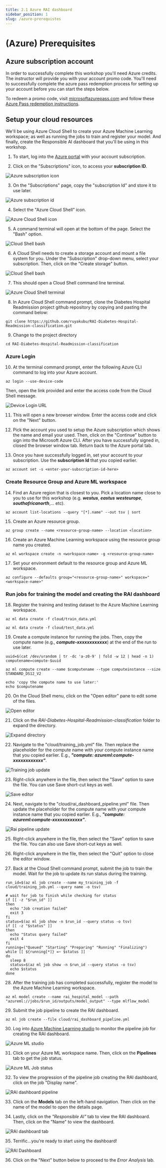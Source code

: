 ```yaml
---
title: 2.1 Azure RAI dashboard
sidebar_position: 1
slug: /azure-prerequistes
---
```


# (Azure) Prerequisites

## Azure subscription account

In order to successfully complete this workshop you'll need Azure credits.  The instructor will provide you with your account promo code.  You'll need to successfully complete the azure pass redemption process for setting up your account before you can start the steps below.

To redeem a promo code, visit [microsoftazurepass.com](https://www.microsoftazurepass.com/) and follow these [Azure Pass redemption instructions](https://www.microsoftazurepass.com/Home/HowTo).

## Setup your cloud resources

We'll be using Azure Cloud Shell to create your Azure Machine Learning workspace; as well as running the jobs to train and register your model. And finally, create the Responsible AI dashboard that you'll be using in this workshop.  

1. To start, log into the [Azure portal](http://portal.azure.com/) with your account subscription.

2. Click on the "Subscriptions" icon, to access your **subscription ID**.

![Azure subscription icon](/img/tutorial/azure-subscriptions.png "Azure subscription icon")

3. On the "Subscriptions" page, copy the "subscription Id" and store it to use later.

![Azure subscription id](/img/tutorial/azure-subscriptions-copy.png "Azure subscription id")

4. Select the "Azure Cloud Shell" icon.  

![Azure Cloud Shell icon](/img/tutorial/azure-cloud-shell.png "Azure Cloud Shell icon")

5. A command terminal will open at the bottom of the page.  Select the "Bash" option.

![Cloud Shell bash](/img/tutorial/cloud-shell-bash.png "Cloud Shell bash")	

6. A Cloud Shell needs to create a storage account and mount a file system for you.  Under the "Subscription" drop-down menu, select your subscription.  Then, click on the "Create storage" button.

![Cloud Shell bash](/img/tutorial/cloud-shell-create-storage.png "Cloud Shell bash")	

7. This should open a Cloud Shell command line terminal.

![Azure Cloud Shell terminal](/img/tutorial/cloud-shell-terminal.png "Azure Cloud Shell terminal")	

8. In Azure Cloud Shell command prompt, clone the Diabetes Hospital Readmission project github repository by copying and pasting the command below:
```shell
git clone https://github.com/ruyakubu/RAI-Diabetes-Hospital-Readmission-classification.git
```
9. Change to the project directory
```shell
cd RAI-Diabetes-Hospital-Readmission-classification
```

### Azure Login

10. At the terminal command prompt, enter the following Azure CLI command to log into your Azure account. 

```shell
az login --use-device-code
```
Then, open the link provided and enter the access code from the Cloud Shell message.

![Device Login URL](/img/tutorial/device-login-url.png "Device Login URL")	

11. This will open a new browser window.  Enter the access code and click on the "Next" button.

12.  Pick the account you used to setup the Azure subscription which shows the name and email your used. Then, click on the "Continue" button to sign into the Microsoft Azure CLI.  After you have successfully signed in, closed the browser window tab.  Return back to the Azure portal tab.

13. Once you have successfully logged in, set your account to your subscription.  Use the **subscription Id** that you copied earlier.
```shell
az account set -s <enter-your-subscription-id-here>
```
### Create Resource Group and Azure ML workspace

14.  Find an Azure region that is closest to you. Pick a location name close to you to use for this workshop (e.g. ***westus***,  ***eastus*** ***westeurope***, ***southafricanorth***,... etc).  
```shell
az account list-locations --query "[*].name" --out tsv | sort
```
15. Create an Azure resource group.  
```shell
az group create --name <resource-group-name> --location <location>
```
16. Create an Azure Machine Learning workspace using the resource group name you created.
```shell
az ml workspace create -n <workspace-name> -g <resource-group-name>
```
17. Set your environment default to the resource group and Azure ML workspace.
```shell
az configure --defaults group="<resource-group-name>" workspace="<workspace-name>"
```

###  Run jobs for training the model and creating the RAI dashboard

18. Register the training and testing dataset to the Azure Machine Learning workspace.
```shell
az ml data create -f cloud/train_data.yml

az ml data create -f cloud/test_data.yml
```

19. Create a compute instance for running the jobs.  Then, copy the compute name (e.g., ***compute-xxxxxxxxxxxx***) at the end of the run to use later.
```shell
uuid=$(cat /dev/urandom | tr -dc 'a-z0-9' | fold -w 12 | head -n 1)
computename=compute-$uuid

az ml compute create --name $computename --type computeinstance --size STANDARD_DS12_V2

echo 'copy the compute name to use later:' 
echo $computename
```

20. On the Cloud Shell menu, click on the "Open editor" pane to edit some of the files.

![Open editor](/img/tutorial/open-editor.png "Open editor")	

21. Click on the *RAI-Diabetes-Hospital-Readmission-classification* folder to expand the directory.

![Expand directory](/img/tutorial/expand-project-directory.png "Expand directory")	

22. Navigate to the "cloud/training_job.yml" file.  Then replace the placeholder for the compute name with your compute instance name that you copied earlier.  E.g., ***"compute: azureml:compute-xxxxxxxxxxxx"***.

![Training job update](/img/tutorial/training-job-compute-update.png "training job update")	

23. Right-click anywhere in the file, then select the "Save" option to save the file.  You can use Save short-cut keys as well.

![Save editor](/img/tutorial/save-open-editor.png "Save edit")	

24. Next, navigate to the "cloud/rai_dashboard_pipeline.yml" file.  Then update the placeholder for the compute name with your compute instance name that you copied earlier.  E.g., ***"compute: azureml:compute-xxxxxxxxxxxx"***.

![Rai pipeline update](/img/tutorial/rai-pipeline-compute-update.png "Rai pipeline update")	

25. Right-click anywhere in the file, then select the "Save" option to save the file.  You can also use Save short-cut keys as well.

26. Right-click anywhere in the file, then select the "Quit" option to close the editor window.

27. Back at the Cloud Shell command prompt, submit the job to train the model.  Wait for the job to update its run status during the training.

```shell
run_id=$(az ml job create --name my_training_job -f cloud/training_job.yml --query name -o tsv)

# wait for job to finish while checking for status
if [[ -z "$run_id" ]]
then
  echo "Job creation failed"
  exit 3
fi
status=$(az ml job show -n $run_id --query status -o tsv)
if [[ -z "$status" ]]
then
  echo "Status query failed"
  exit 4
fi
running=("Queued" "Starting" "Preparing" "Running" "Finalizing")
while [[ ${running[*]} =~ $status ]]
do
  sleep 8 
  status=$(az ml job show -n $run_id --query status -o tsv)
  echo $status
done
```

28. After the training job has completed successfully, register the model to the Azure Machine Learning workspace.
```shell
az ml model create --name rai_hospital_model --path "azureml://jobs/$run_id/outputs/model_output" --type mlflow_model
```

29. Submit the job pipeline to create the RAI dashboard.
```shell
az ml job create --file cloud/rai_dashboard_pipeline.yml
```

30.  Log into [Azure Machine Learning studio](https://ml.azure.com) to monitor the pipeline job for creating the RAI dashboard.  

![Azure ML studio](/img/tutorial/azureml-studio.png "Azure ML studio page")

31.  Click on your Azure ML workspace name.  Then, click on the **Pipelines** tab to get the job status.

![Azure ML Job status](/img/tutorial/azureml_jobs_page.png "Azure ML job status page")	

32.  To view the progression of the pipeline job creating the RAI dashboard, click on the job "Display name". 

![RAI dashboard pipeline](/img/tutorial/rai_dashboard_pipeline.png "RAI dashboard pipeline")	

33.  Click on the **Models** tab on the left-hand navigation.  Then click on the name of the model to open the details page.

34.  Lastly, click on the *"Responsible AI"* tab to view the RAI dashboard.  Then, click on the "Name" to view the dashboard.

![RAI dashboard tab](/img/tutorial/rai-dashboard-tab.png "RAI dashboard tab")	

35. Terrific...you're ready to start using the dashboard!  

![RAI Dashboard](/img/tutorial/rai-dashboard.png "RAI Dashboard")

36. Click on the "Next" button below to proceed to the *Error Analysis* lab.
